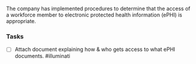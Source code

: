 The company has implemented procedures to determine that the access of a workforce member to electronic protected health information (ePHI) is appropriate.


### Tasks
- [ ] Attach document explaining how & who gets access to what ePHI documents. #illuminati 